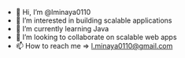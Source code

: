 - 👋 Hi, I’m @lminaya0110
- 👀 I’m interested in building scalable applications
- 🌱 I’m currently learning Java
- 💞️ I’m looking to collaborate on scalable web apps
- 📫 How to reach me => l.minaya0110@gmail.com

<!---
lminaya0110/lminaya0110 is a ✨ special ✨ repository because its `README.md` (this file) appears on your GitHub profile.
You can click the Preview link to take a look at your changes.
--->
